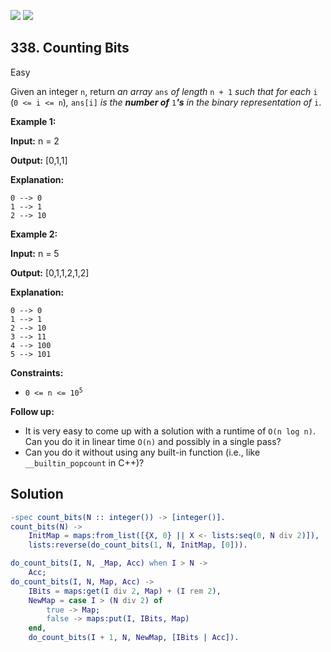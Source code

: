 [![](https://img.shields.io/github/stars/javadev/LeetCode-in-All?label=Stars&style=flat-square)](https://github.com/javadev/LeetCode-in-All)
[![](https://img.shields.io/github/forks/javadev/LeetCode-in-All?label=Fork%20me%20on%20GitHub%20&style=flat-square)](https://github.com/javadev/LeetCode-in-All/fork)

## 338\. Counting Bits

Easy

Given an integer `n`, return _an array_ `ans` _of length_ `n + 1` _such that for each_ `i` (`0 <= i <= n`)_,_ `ans[i]` _is the **number of**_ `1`_**'s** in the binary representation of_ `i`.

**Example 1:**

**Input:** n = 2

**Output:** [0,1,1]

**Explanation:**

    0 --> 0
    1 --> 1
    2 --> 10 

**Example 2:**

**Input:** n = 5

**Output:** [0,1,1,2,1,2]

**Explanation:**

    0 --> 0
    1 --> 1
    2 --> 10
    3 --> 11
    4 --> 100
    5 --> 101 

**Constraints:**

*   <code>0 <= n <= 10<sup>5</sup></code>

**Follow up:**

*   It is very easy to come up with a solution with a runtime of `O(n log n)`. Can you do it in linear time `O(n)` and possibly in a single pass?
*   Can you do it without using any built-in function (i.e., like `__builtin_popcount` in C++)?

## Solution

```erlang
-spec count_bits(N :: integer()) -> [integer()].
count_bits(N) ->
    InitMap = maps:from_list([{X, 0} || X <- lists:seq(0, N div 2)]),
    lists:reverse(do_count_bits(1, N, InitMap, [0])).

do_count_bits(I, N, _Map, Acc) when I > N ->
    Acc;
do_count_bits(I, N, Map, Acc) ->
    IBits = maps:get(I div 2, Map) + (I rem 2),
    NewMap = case I > (N div 2) of
        true -> Map;
        false -> maps:put(I, IBits, Map)
    end,
    do_count_bits(I + 1, N, NewMap, [IBits | Acc]).
```